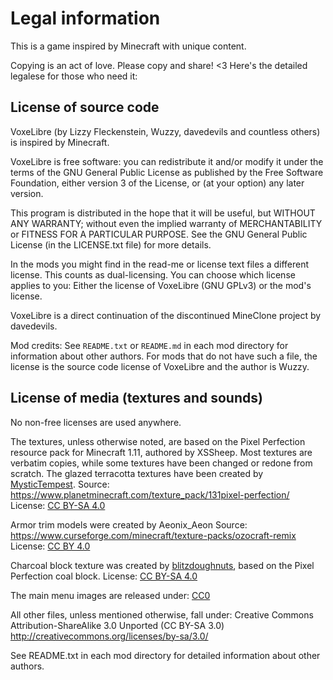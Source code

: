 # Legal information
This is a game inspired by Minecraft with unique content.

Copying is an act of love. Please copy and share! <3
Here's the detailed legalese for those who need it:

## License of source code
VoxeLibre (by Lizzy Fleckenstein, Wuzzy, davedevils and countless others)
is inspired by Minecraft.

VoxeLibre is free software: you can redistribute it and/or modify
it under the terms of the GNU General Public License as published by
the Free Software Foundation, either version 3 of the License, or
(at your option) any later version.

This program is distributed in the hope that it will be useful,
but WITHOUT ANY WARRANTY; without even the implied warranty of
MERCHANTABILITY or FITNESS FOR A PARTICULAR PURPOSE. See the
GNU General Public License (in the LICENSE.txt file) for more
details.

In the mods you might find in the read-me or license
text files a different license. This counts as dual-licensing.
You can choose which license applies to you: Either the
license of VoxeLibre (GNU GPLv3) or the mod's license.

VoxeLibre is a direct continuation of the discontinued MineClone
project by davedevils.

Mod credits:
See `README.txt` or `README.md` in each mod directory for information about other authors.
For mods that do not have such a file, the license is the source code license
of VoxeLibre and the author is Wuzzy.

## License of media (textures and sounds)
No non-free licenses are used anywhere.

The textures, unless otherwise noted, are based on the Pixel Perfection resource pack for Minecraft 1.11,
authored by XSSheep. Most textures are verbatim copies, while some textures have been changed or redone
from scratch.
The glazed terracotta textures have been created by [MysticTempest](https://github.com/MysticTempest).
Source: <https://www.planetminecraft.com/texture_pack/131pixel-perfection/>
License: [CC BY-SA 4.0](http://creativecommons.org/licenses/by-sa/4.0/)

Armor trim models were created by Aeonix_Aeon
Source: <https://www.curseforge.com/minecraft/texture-packs/ozocraft-remix>
License: [CC BY 4.0](https://creativecommons.org/licenses/by/4.0/)

Charcoal block texture was created by [blitzdoughnuts](https://gitlab.com/ApplemunchFromDaDead), based on the Pixel Perfection coal block.
License: [CC BY-SA 4.0](http://creativecommons.org/licenses/by-sa/4.0/)

The main menu images are released under: [CC0](https://creativecommons.org/publicdomain/zero/1.0/)

All other files, unless mentioned otherwise, fall under:
Creative Commons Attribution-ShareAlike 3.0 Unported (CC BY-SA 3.0)
http://creativecommons.org/licenses/by-sa/3.0/

See README.txt in each mod directory for detailed information about other authors.

